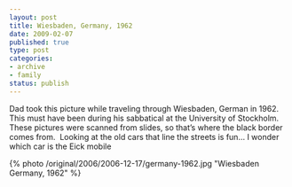 ```yaml
--- 
layout: post
title: Wiesbaden, Germany, 1962
date: 2009-02-07
published: true
type: post
categories: 
- archive
- family
status: publish
---
```

Dad took this picture while traveling through Wiesbaden, German in 1962.  This must have been during his sabbatical at the University of Stockholm.  These pictures were scanned from slides, so that’s where the black border comes from.  Looking at the old cars that line the streets is fun… I wonder which car is the Eick mobile

{% photo /original/2006/2006-12-17/germany-1962.jpg "Wiesbaden Germany, 1962" %}
